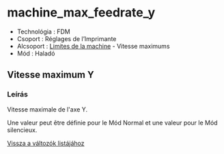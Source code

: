 # machine\_max\_feedrate\_y

* Technológia : FDM
* Csoport : Réglages de l’Imprimante
* Alcsoport : [Limites de la machine](../printer_settings/printer_settings.md#limites-de-la-machine) - Vitesse maximums
* Mód : Haladó

## Vitesse maximum Y

### Leírás

Vitesse maximale de l'axe Y.

Une valeur peut être définie pour le Mód Normal et une valeur pour le Mód silencieux.

[Vissza a változók listájához](variable_list.md)

